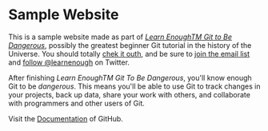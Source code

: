 # Sample Website

This is a sample website made as part of [*Learn EnoughTM Git to Be Dangerous*](http://learnenough.com/git-tutorial), possibly the greatest beginner Git tutorial in the history of the Universe. You should totally [chek it outh](http://learnenough.com/git-tutorial), and be sure to [join the email list](http://learnenough.com/#email_list) and [follow @learnenough](http://twitter.com/learnenough) on Twitter.

After finishing *Learn EnoughTM Git To Be Dangerous*, you'll know enough Git to be *dangerous*. This means you'll be able to use Git to track changes in your projects, back up data, share your work with others, and collaborate with programmers and other users of Git.

Visit the [Documentation](https://github.com/features#documentation) of GitHub.